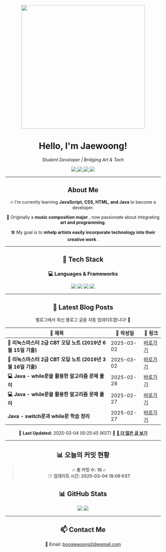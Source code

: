 
<div align="center">
  <img src="https://github.com/Jaewoong-Hwang/Jaewoong-Hwang/blob/main/Character.gif" width="400">
<h1 align="center" font-weight="bold">Hello, I'm Jaewoong! </h1>

<p align="center"><em>Student Developer | Bridging Art & Tech</em></p>

<p align="center">
  <a href="https://github.com/Jaewoong-Hwang">
    <img src="https://img.shields.io/github/followers/Jaewoong-Hwang?label=Follow&style=social" />
  </a>
  <a href="https://velog.io/@mypalebluedot29/posts">
    <img src="https://img.shields.io/badge/Velog-20C997?style=flat-square&logo=velog&logoColor=white"/>
  </a>
  <a href="https://www.youtube.com/@boogiewoong2819">
    <img src="https://img.shields.io/badge/YouTube-FF0000?style=flat-square&logo=youtube&logoColor=white"/>
  </a>
  <a href="https://www.instagram.com/boogie_woong2">
    <img src="https://img.shields.io/badge/Instagram-E4405F?style=flat-square&logo=instagram&logoColor=white"/>
  </a>
</p>

---

## About Me
 <p>🔥 I'm currently learning <strong>JavaScript, CSS, HTML, and Java</strong> to become a developer.</p>
 <p>🎨 Originally a <strong>music composition major</strong> , now passionate about integrating <strong>art and programming</strong>.</p>
 <p>🛠 My goal is to <strong>mhelp artists easily incorporate technology into their creative work</strong> .</p>

---

## 🚀 Tech Stack
### 💻 Languages & Frameworks
<p>
  <img src="https://img.shields.io/badge/JavaScript-F7DF1E?style=for-the-badge&logo=javascript&logoColor=black"/>
  <img src="https://img.shields.io/badge/CSS3-1572B6?style=for-the-badge&logo=css3&logoColor=white"/>
  <img src="https://img.shields.io/badge/HTML5-E34F26?style=for-the-badge&logo=html5&logoColor=white"/>
  <img src="https://img.shields.io/badge/Java-007396?style=for-the-badge&logo=java&logoColor=white"/>
</p>

---



## 📝 Latest Blog Posts
 벨로그에서 최신 블로그 글을 자동 업데이트합니다! 🚀

<!-- BLOG-POST-LIST:START -->
| 📝 제목 | 📅 작성일 | 🔗 링크 |
|---------|------------------|---------|
| **📌 리눅스마스터 2급 CBT 오답 노트 (2019년 6월 15일 기출)** | 2025-03-02 | [바로가기](https://velog.io/@mypalebluedot29/리눅스마스터-2급-CBT-오답-노트-2019년-6월-15일-기출) |
| **📌 리눅스마스터 2급 CBT 오답 노트 (2019년 3월 16일 기출)** | 2025-03-02 | [바로가기](https://velog.io/@mypalebluedot29/리눅스마스터-2급-CBT-오답-노트-2019년-3월-16일-기출) |
| **💻 Java - while문을 활용한 알고리즘 문제 풀이** | 2025-02-28 | [바로가기](https://velog.io/@mypalebluedot29/Java-while문을-활용한-알고리즘-문제-풀이-0g2e1as6) |
| **💻 Java - while문을 활용한 알고리즘 문제 풀이** | 2025-02-27 | [바로가기](https://velog.io/@mypalebluedot29/Java-while문을-활용한-알고리즘-문제-풀이) |
| **Java - switch문과 while문 학습 정리** | 2025-02-27 | [바로가기](https://velog.io/@mypalebluedot29/Java-switch문과-while문-학습-정리) |

📅 **Last Updated:** 2025-03-04 00:25:45 (KST)
🔗 **[📖 더 많은 글 보기](https://velog.io/@mypalebluedot29)**
<!-- BLOG-POST-LIST:END -->




---



































































































































































## 📊 오늘의 커밋 현황
> 🔥 **총 커밋 수:** **18** 🔥  
> 🕒 **업데이트 시간:** **2025-03-04 18:08 KST**

## 📊 GitHub Stats
<p align="center">
  <img src="https://github-readme-stats.vercel.app/api?username=Jaewoong-Hwang&show_icons=true&theme=tokyonight"/>
  <img src="https://github-readme-streak-stats.herokuapp.com/?user=Jaewoong-Hwang&theme=tokyonight"/>
</p>


---

## 📫 Contact Me
 📧 Email: boogiewoong2@egmail.com 

</div>





